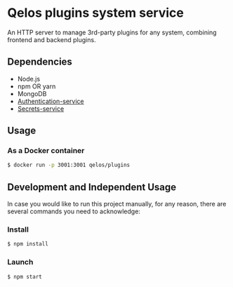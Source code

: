 # Qelos plugins system service

An HTTP server to manage 3rd-party plugins for any system, combining frontend and backend plugins.

## Dependencies
- Node.js
- npm OR yarn
- MongoDB
- [Authentication-service](https://gitlab.com/qelos/qelos)
- [Secrets-service](https://gitlab.com/qelos/qelos)

## Usage
### As a Docker container
```sh
$ docker run -p 3001:3001 qelos/plugins
```

## Development and Independent Usage
In case you would like to run this project manually, for any reason, there are several commands you need to acknowledge:

### Install
```sh
$ npm install
```

### Launch
```sh
$ npm start
```
